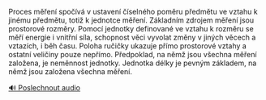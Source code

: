 
Proces měření spočívá v ustavení číselného poměru předmětu ve vztahu k jinému předmětu, totiž k jednotce měření. Základním zdrojem měření jsou prostorové rozměry. Pomocí jednotky definované ve vztahu k rozměru se měří energie i vnitřní síla, schopnost věci vyvolat změny v jiných věcech a vztazích, i běh času. Poloha ručičky ukazuje přímo prostorové vztahy a ostatní veličiny pouze nepřímo. Předpoklad, na němž jsou všechna měření založena, je neměnnost jednotky. Jednotka délky je pevným základem, na němž jsou založena všechna měření.

[🔊 Poslechnout audio](/data/7-paragraphs/audio/chapter_42/para_011-Proces-men-spov-v-ustaven-selnho-pomru.mp3)

